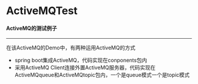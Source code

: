 # ActiveMQTest
#### ActiveMQ的测试例子  
------------------
在该ActiveMQ的Demo中，有两种运用ActiveMQ的方式
 - spring boot集成ActiveMQ，代码实现在conponents包内
 - 采用ActiveMQ Client连接外置ActiveMQ服务器，代码实现在ActiveMQqueue和ActiveMQtopic包内，一个是queue模式一个是topic模式
